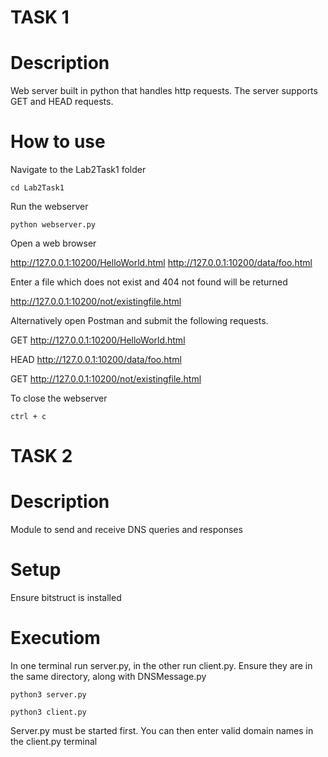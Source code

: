 # TASK 1
# Description
Web server built in python that handles http requests. 
The server supports GET and HEAD requests.

# How to use
Navigate to the Lab2Task1 folder

`cd Lab2Task1`

Run the webserver

`python webserver.py`

Open a web browser

http://127.0.0.1:10200/HelloWorld.html
http://127.0.0.1:10200/data/foo.html

Enter a file which does not exist and 404 not found will be returned

http://127.0.0.1:10200/not/existingfile.html

Alternatively open Postman and submit the following requests.

GET http://127.0.0.1:10200/HelloWorld.html 

HEAD http://127.0.0.1:10200/data/foo.html

GET http://127.0.0.1:10200/not/existingfile.html

To close the webserver

`ctrl + c`


# TASK 2
# Description
Module to send and receive DNS queries and responses

# Setup
Ensure bitstruct is installed

# Executiom
In one terminal run server.py, in the other run client.py.
Ensure they are in the same directory, along with DNSMessage.py

`python3 server.py`

`python3 client.py`

Server.py must be started first. You can then enter valid domain names
in the client.py terminal
